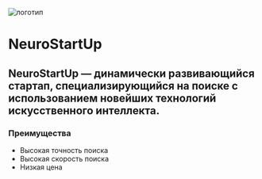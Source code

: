 ![логотип](https://camo.githubusercontent.com/79ee96a8b8fa098c44d1ca302006f24d008408a1c22fc13260437214d705a23d/68747470733a2f2f6e65746f6c6f67792d636f64652e6769746875622e696f2f6769742d686f6d65776f726b732f696e74726f64756374696f6e2f6173736574732f6c6f676f2e706e67)

# **NeuroStartUp**


## NeuroStartUp — динамически развивающийся стартап, специализирующийся на поиске с использованием новейших технологий искусственного интеллекта.



### **Преимущества**


* Высокая точность поиска
* Высокая скорость поиска
* Низкая цена

